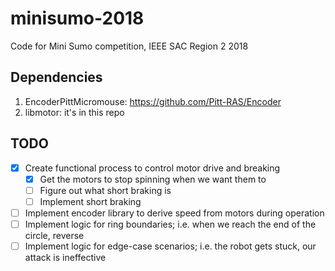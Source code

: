# minisumo-2018
Code for Mini Sumo competition, IEEE SAC Region 2 2018

## Dependencies
1. EncoderPittMicromouse: https://github.com/Pitt-RAS/Encoder
1. libmotor: it's in this repo
## TODO
- [x] Create functional process to control motor drive and breaking
  - [x] Get the motors to stop spinning when we want them to
  - [ ] Figure out what short braking is
  - [ ] Implement short braking
- [ ] Implement encoder library to derive speed from motors during operation
- [ ] Implement logic for ring boundaries; i.e. when we reach the end of the circle, reverse
- [ ] Implement logic for edge-case scenarios; i.e. the robot gets stuck, our attack is ineffective
